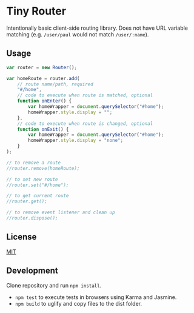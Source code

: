 # Tiny Router

Intentionally basic client-side routing library. Does not have URL variable matching (e.g. `/user/paul` would not match `/user/:name`).

## Usage

```javascript
var router = new Router();

var homeRoute = router.add(
    // route name/path, required
    "#/home",
    // code to execute when route is matched, optional
    function onEnter() {
        var homeWrapper = document.querySelector("#home");
        homeWrapper.style.display = "";
    },
    // code to execute when route is changed, optional
    function onExit() {
        var homeWrapper = document.querySelector("#home");
        homeWrapper.style.display = "none";
    }
);

// to remove a route
//router.remove(homeRoute);

// to set new route
//router.set("#/home");

// to get current route
//router.get();

// to remove event listener and clean up
//router.dispose();
```

## License

[MIT](LICENSE)

## Development

Clone repository and run `npm install`.

- `npm test` to execute tests in browsers using Karma and Jasmine.
- `npm build` to uglify and copy files to the dist folder.
